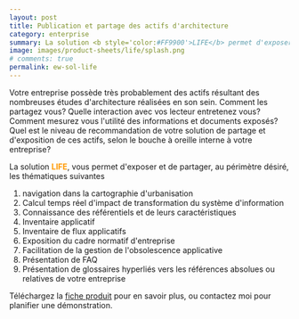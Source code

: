 ```yaml
---
layout: post
title: Publication et partage des actifs d'architecture
category: enterprise
summary: La solution <b style='color:#FF9900'>LIFE</b> permet d'exposer et de partager vos actifs d'architecture, au périmètre désiré.
image: images/product-sheets/life/splash.png
# comments: true
permalink: ew-sol-life
---
```


Votre entreprise possède très probablement des actifs résultant des nombreuses études d'architecture réalisées en son sein. 
Comment les partagez vous? Quelle interaction avec vos lecteur entretenez vous? Comment mesurez vous l'utilité des informations et documents exposés? Quel est le niveau de recommandation de votre solution de partage et d'exposition de ces actifs, selon le bouche à oreille interne à votre entreprise?


La solution <b style='color:#FF9900'>LIFE</b>, vous permet d'exposer et de partager, au périmètre désiré, les thématiques suivantes

1. navigation dans la cartographie d'urbanisation
1. Calcul temps réel d'impact de transformation du système d'information   
1. Connaissance des référentiels et de leurs caractéristiques
1. Inventaire applicatif
1. Inventaire de flux applicatifs
1. Exposition du cadre normatif d'entreprise
1. Facilitation de la gestion de l'obsolescence applicative
1. Présentation de FAQ
1. Présentation de glossaires hyperliés vers les références absolues ou relatives de votre entreprise 

Téléchargez la [fiche produit](images/product-sheets/life/life-fiche-produit.pdf) pour en savoir plus, ou contactez moi pour planifier une démonstration. 








